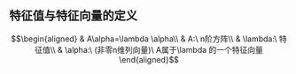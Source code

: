 ## 特征值与特征向量的定义
$$\begin{aligned}
& A\alpha=\lambda \alpha\\
& A:\ n阶方阵\\
& \lambda:\ 特征值\\
& \alpha:\ (非零n维列向量)\ A属于\lambda 的一个特征向量
\end{aligned}$$
